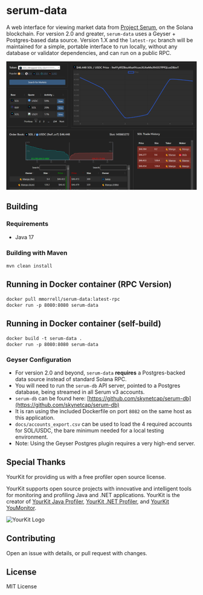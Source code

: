 # serum-data
A web interface for viewing market data from [Project Serum](https://www.projectserum.com/), on the Solana blockchain.
For version 2.0 and greater, `serum-data` uses a Geyser + Postgres-based data source.
Version 1.X and the `latest-rpc` branch will be maintained for a simple, portable interface to run locally, without any 
database or validator dependencies, and can run on a public RPC.

![img.png](img.png)

## Building
### Requirements
* Java 17

### Building with Maven
```
mvn clean install
```

## Running in Docker container (RPC Version)
```
docker pull mmorrell/serum-data:latest-rpc
docker run -p 8080:8080 serum-data
```

## Running in Docker container (self-build)
```
docker build -t serum-data .
docker run -p 8080:8080 serum-data
```

### Geyser Configuration
- For version 2.0 and beyond, `serum-data` **requires** a Postgres-backed data source instead of standard Solana RPC.
- You will need to run the `serum-db` API server, pointed to a Postgres database, being streamed in all Serum v3 
  accounts.
- `serum-db` can be found here: [https://github.com/skynetcap/serum-db](https://github.com/skynetcap/serum-db)
- It is ran using the included Dockerfile on port `8082` on the same host as this application.
- `docs/accounts_export.csv` can be used to load the 4 required accounts for SOL/USDC, the bare minimum needed 
  for a local testing environment.
- Note: Using the Geyser Postgres plugin requires a very high-end server.

## Special Thanks
YourKit for providing us with a free profiler open source license.

YourKit supports open source projects with innovative and intelligent tools
for monitoring and profiling Java and .NET applications.
YourKit is the creator of <a href="https://www.yourkit.com/java/profiler/">YourKit Java Profiler</a>,
<a href="https://www.yourkit.com/.net/profiler/">YourKit .NET Profiler</a>,
and <a href="https://www.yourkit.com/youmonitor/">YourKit YouMonitor</a>.

![YourKit Logo](https://www.yourkit.com/images/yklogo.png)

## Contributing
Open an issue with details, or pull request with changes.

## License
MIT License